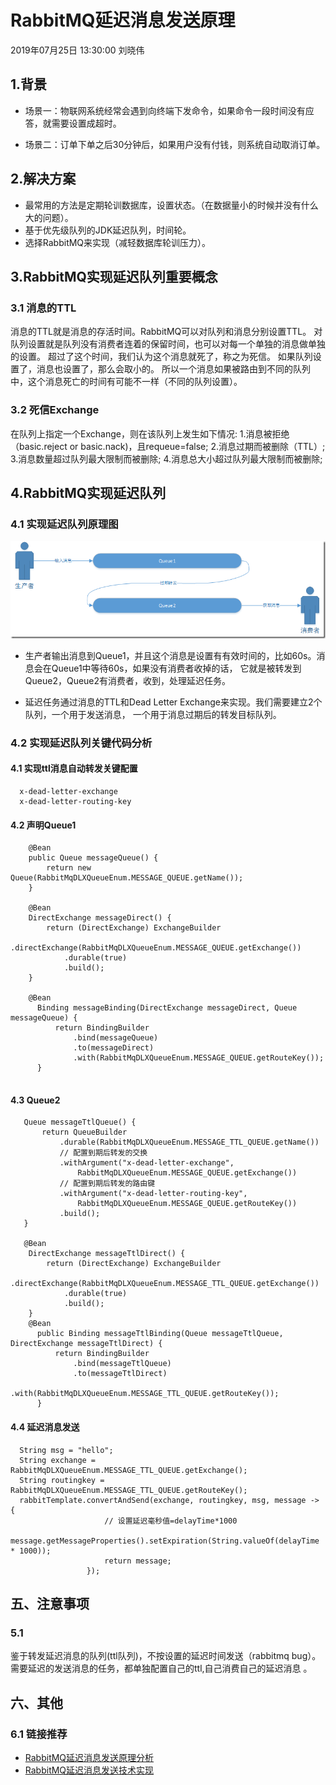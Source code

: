 # RabbitMQ延迟消息发送原理
2019年07月25日 13:30:00 刘晓伟

## 1.背景

* 场景一：物联网系统经常会遇到向终端下发命令，如果命令一段时间没有应答，就需要设置成超时。

* 场景二：订单下单之后30分钟后，如果用户没有付钱，则系统自动取消订单。

## 2.解决方案

* 最常用的方法是定期轮训数据库，设置状态。（在数据量小的时候并没有什么大的问题）。
* 基于优先级队列的JDK延迟队列，时间轮。
* 选择RabbitMQ来实现（减轻数据库轮训压力）。

## 3.RabbitMQ实现延迟队列重要概念

### 3.1 消息的TTL
消息的TTL就是消息的存活时间。RabbitMQ可以对队列和消息分别设置TTL。
对队列设置就是队列没有消费者连着的保留时间，也可以对每一个单独的消息做单独的设置。
超过了这个时间，我们认为这个消息就死了，称之为死信。
如果队列设置了，消息也设置了，那么会取小的。
所以一个消息如果被路由到不同的队列中，这个消息死亡的时间有可能不一样（不同的队列设置）。

### 3.2 死信Exchange
在队列上指定一个Exchange，则在该队列上发生如下情况:
1.消息被拒绝（basic.reject or basic.nack)，且requeue=false;
2.消息过期而被删除（TTL）;
3.消息数量超过队列最大限制而被删除;
4.消息总大小超过队列最大限制而被删除;

## 4.RabbitMQ实现延迟队列
### 4.1 实现延迟队列原理图

![](./images/1.png)

* 生产者输出消息到Queue1，并且这个消息是设置有有效时间的，比如60s。消息会在Queue1中等待60s，如果没有消费者收掉的话，
它就是被转发到Queue2，Queue2有消费者，收到，处理延迟任务。

* 延迟任务通过消息的TTL和Dead Letter Exchange来实现。我们需要建立2个队列，一个用于发送消息，
  一个用于消息过期后的转发目标队列。

### 4.2 实现延迟队列关键代码分析
#### 4.1  实现ttl消息自动转发关键配置

```
  x-dead-letter-exchange
  x-dead-letter-routing-key
```

#### 4.2 声明Queue1

```
    @Bean
    public Queue messageQueue() {
        return new Queue(RabbitMqDLXQueueEnum.MESSAGE_QUEUE.getName());
    }

    @Bean
    DirectExchange messageDirect() {
        return (DirectExchange) ExchangeBuilder
            .directExchange(RabbitMqDLXQueueEnum.MESSAGE_QUEUE.getExchange())
            .durable(true)
            .build();
    }
    
    @Bean
      Binding messageBinding(DirectExchange messageDirect, Queue messageQueue) {
          return BindingBuilder
              .bind(messageQueue)
              .to(messageDirect)
              .with(RabbitMqDLXQueueEnum.MESSAGE_QUEUE.getRouteKey());
      }
    
```

#### 4.3 Queue2

```
   Queue messageTtlQueue() {
       return QueueBuilder
           .durable(RabbitMqDLXQueueEnum.MESSAGE_TTL_QUEUE.getName())
           // 配置到期后转发的交换
           .withArgument("x-dead-letter-exchange",
               RabbitMqDLXQueueEnum.MESSAGE_QUEUE.getExchange())
           // 配置到期后转发的路由键
           .withArgument("x-dead-letter-routing-key",
               RabbitMqDLXQueueEnum.MESSAGE_QUEUE.getRouteKey())
           .build();
   }
   
   @Bean
    DirectExchange messageTtlDirect() {
        return (DirectExchange) ExchangeBuilder
            .directExchange(RabbitMqDLXQueueEnum.MESSAGE_TTL_QUEUE.getExchange())
            .durable(true)
            .build();
    }
    @Bean
      public Binding messageTtlBinding(Queue messageTtlQueue, DirectExchange messageTtlDirect) {
          return BindingBuilder
              .bind(messageTtlQueue)
              .to(messageTtlDirect)
              .with(RabbitMqDLXQueueEnum.MESSAGE_TTL_QUEUE.getRouteKey());
      }
```

#### 4.4 延迟消息发送
```
  String msg = "hello";
  String exchange = RabbitMqDLXQueueEnum.MESSAGE_TTL_QUEUE.getExchange();
  String routingkey = RabbitMqDLXQueueEnum.MESSAGE_TTL_QUEUE.getRouteKey();
  rabbitTemplate.convertAndSend(exchange, routingkey, msg, message -> {
                     // 设置延迟毫秒值=delayTime*1000
                     message.getMessageProperties().setExpiration(String.valueOf(delayTime * 1000));
                     return message;
                 });
```

## 五、注意事项
### 5.1 
鉴于转发延迟消息的队列(ttl队列)，不按设置的延迟时间发送（rabbitmq bug）。
需要延迟的发送消息的任务，都单独配置自己的ttl,自己消费自己的延迟消息 。

## 六、其他
### 6.1 链接推荐
* [RabbitMQ延迟消息发送原理分析](https://www.cnblogs.com/haoxinyue/p/6613706.html)
* [RabbitMQ延迟消息发送技术实现](https://www.jianshu.com/p/b74a14c7f31d)












